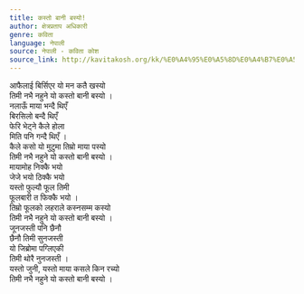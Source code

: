 ```yaml
---
title: कस्तो बानी बस्यो!
author: क्षेत्रप्रताप अधिकारी
genre: कविता
language: नेपाली
source: नेपाली - कविता कोश
source_link: http://kavitakosh.org/kk/%E0%A4%95%E0%A5%8D%E0%A4%B7%E0%A5%87%E0%A4%A4%E0%A5%8D%E0%A4%B0%E0%A4%AA%E0%A5%8D%E0%A4%B0%E0%A4%A4%E0%A4%BE%E0%A4%AA_%E0%A4%85%E0%A4%A7%E0%A4%BF%E0%A4%95%E0%A4%BE%E0%A4%B0%E0%A5%80
---
```


आफैलाई बिर्सिएर यो मन कतै खस्यो  
तिमी नभै नहुने यो कस्तो बानी बस्यो ।  
नलाऊँ माया भन्दै थिएँ  
बिरसिलो बन्दै थिएँ  
फेरि भेट्ने कैले होला  
मिति पनि गन्दै थिएँ ।  
कैले कसो यो मुटुमा तिम्रो माया पस्यो  
तिमी नभै नहुने यो कस्तो बानी बस्यो ।  
मायामोह निक्कै भयो  
जेजे भयो ठिक्कै भयो  
यस्तो फुल्यौ फूल तिमी  
फूलबारी त फिक्कै भयो ।  
तिम्रो फूलको लहराले कस्नसम्म कस्यो  
तिमी नभै नहुने यो कस्तो बानी बस्यो ।  
जूनजस्ती पनि छैनौ  
छैनौ तिमी सुनजस्ती  
यो जिब्रोमा पग्लिएकी  
तिमी थोरै नुनजस्ती ।  
यस्तो जुनी, यस्तो माया कसले किन रच्यो  
तिमी नभै नहुने यो कस्तो बानी बस्यो ।
